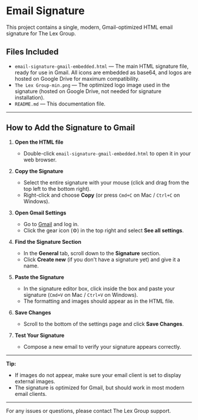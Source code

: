 # Email Signature

This project contains a single, modern, Gmail-optimized HTML email signature for The Lex Group.

## Files Included

- `email-signature-gmail-embedded.html` — The main HTML signature file, ready for use in Gmail. All icons are embedded as base64, and logos are hosted on Google Drive for maximum compatibility.
- `The Lex Group-min.png` — The optimized logo image used in the signature (hosted on Google Drive, not needed for signature installation).
- `README.md` — This documentation file.

---

## How to Add the Signature to Gmail

1. **Open the HTML file**
   - Double-click `email-signature-gmail-embedded.html` to open it in your web browser.

2. **Copy the Signature**
   - Select the entire signature with your mouse (click and drag from the top left to the bottom right).
   - Right-click and choose **Copy** (or press `Cmd+C` on Mac / `Ctrl+C` on Windows).

3. **Open Gmail Settings**
   - Go to [Gmail](https://mail.google.com) and log in.
   - Click the gear icon (⚙️) in the top right and select **See all settings**.

4. **Find the Signature Section**
   - In the **General** tab, scroll down to the **Signature** section.
   - Click **Create new** (if you don't have a signature yet) and give it a name.

5. **Paste the Signature**
   - In the signature editor box, click inside the box and paste your signature (`Cmd+V` on Mac / `Ctrl+V` on Windows).
   - The formatting and images should appear as in the HTML file.

6. **Save Changes**
   - Scroll to the bottom of the settings page and click **Save Changes**.

7. **Test Your Signature**
   - Compose a new email to verify your signature appears correctly.

---

**Tip:**
- If images do not appear, make sure your email client is set to display external images.
- The signature is optimized for Gmail, but should work in most modern email clients.

---

For any issues or questions, please contact The Lex Group support. 